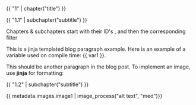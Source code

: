 {{ "1" | chapter("title") }}

{{ "1.1" | subchapter("subtitle") }}

Chapters & subchapters start with their ID's , and then the corresponding filter

This is a jinja templated blog paragraph example. Here is an example of a variable used on compile time: {{ var1 }}. 

This should be another paragraph in the blog post. 
To implement an image, use **jinja** for formatting:

{{ "1.2" | subchapter("subtitle") }}

{{ metadata.images.image1 | image_process("alt text", "med")}}

